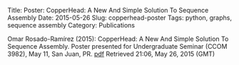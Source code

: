 Title: Poster: CopperHead: A New And Simple Solution To Sequence Assembly
Date: 2015-05-26
Slug: copperhead-poster
Tags: python, graphs, sequence assembly
Category: Publications

Omar Rosado-Ramírez (2015): CopperHead: A New And Simple Solution To
Sequence Assembly. Poster presented for Undergraduate Seminar (CCOM
3982), May 11, San Juan, PR.
[pdf]({static}/images/CopperHeadPosterBest.pdf)
Retrieved 21:06, May
26, 2015 (GMT)


